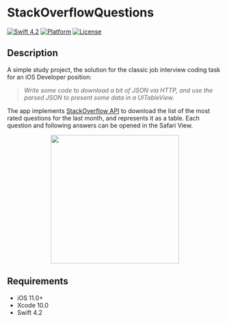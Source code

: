 
# StackOverflowQuestions

[![Swift 4.2](https://img.shields.io/badge/swift-4.2-orange.svg)](https://developer.apple.com/swift/) [![Platform](https://img.shields.io/badge/platform-iOS-brightgreen.svg)](https://github.com/afil310/StackOverflowQuestions) [![License](https://img.shields.io/badge/licence-MIT-blue.svg)](https://github.com/afil310/StackOverflowQuestions)

## Description
A simple study project, the solution for the classic job interview coding task for an iOS Developer position:

> *Write some code to download a bit of JSON via HTTP, and use the
> parsed JSON to present some data in a UITableView.*

The app implements <a href="https://api.stackexchange.com/docs/types/question">StackOverflow API</a> to download the list of the most rated questions for the last month, and represents it as a table. Each question and following answers can be opened in the Safari View.
<p align="center"><img src ="https://github.com/afil310/StackOverflowQuestions/raw/master/Screenshots/UITableView.png?raw=true" width="300px"/></p>

## Requirements

- iOS 11.0+
- Xcode 10.0
- Swift 4.2


